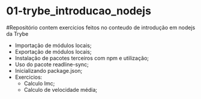 # 01-trybe_introducao_nodejs

#Repositório contem exercicios feitos no conteudo de introdução em nodejs da Trybe

- Importação de módulos locais;
- Exportação de módulos locais;
- Instalação de pacotes terceiros com npm e utilização;
- Uso do pacote readline-sync;
- Inicializando package.json;
- Exercicios:
  - Calculo Imc;
  - Calculo de velocidade média;
